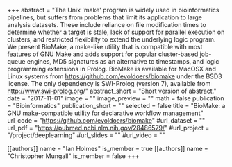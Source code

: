 +++
abstract = "The Unix 'make' program is widely used in bioinformatics pipelines, but suffers from problems that limit its application to large analysis datasets. These include reliance on file modification times to determine whether a target is stale, lack of support for parallel execution on clusters, and restricted flexibility to extend the underlying logic program. We present BioMake, a make-like utility that is compatible with most features of GNU Make and adds support for popular cluster-based job-queue engines, MD5 signatures as an alternative to timestamps, and logic programming extensions in Prolog. BioMake is available for MacOSX and Linux systems from https://github.com/evoldoers/biomake under the BSD3 license. The only dependency is SWI-Prolog (version 7), available from http://www.swi-prolog.org/"
abstract_short = "Short version of abstract."
date = "2017-11-01"
image = ""
image_preview = ""
math = false
publication = "Bioinformatics"
publication_short = ""
selected = false
title = "BioMake: a GNU make-compatible utility for declarative workflow management"
url_code = "https://github.com/evoldoers/biomake"
#url_dataset = ""
url_pdf = "https://pubmed.ncbi.nlm.nih.gov/28486579/"
#url_project = "/project/deeplearning"
#url_slides = ""
#url_video = ""

[[authors]]
    name = "Ian Holmes"
    is_member = true
[[authors]]
    name = "Christopher Mungall"
    is_member = false
+++


<!-- You can add information in $\LaTeX$ and *Markdown* here. -->

